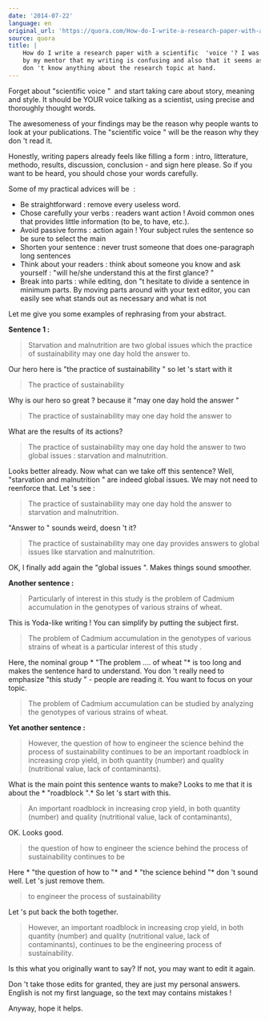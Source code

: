 ```yaml
---
date: '2014-07-22'
language: en
original_url: 'https://quora.com/How-do-I-write-a-research-paper-with-a-scientific-voice-I-was-told-by-my-mentor-that-my-writing-is-confusing-and-also-that-it-seems-as-if-I-dont-know-anything-about-the-research-topic-at-hand/answer/Clément-Renaud'
source: quora
title: |
    How do I write a research paper with a scientific  'voice '? I was told
    by my mentor that my writing is confusing and also that it seems as if I
    don 't know anything about the research topic at hand.
---
```


Forget about  "scientific voice "  and start taking care about story,
meaning and style. It should be YOUR voice talking as a scientist, using
precise and thoroughly thought words. 
 
The awesomeness of your findings may be the reason why people wants to
look at your publications. The  "scientific voice " will be the reason
why they don 't read it. 
 
Honestly, writing papers already feels like filling a form : intro,
litterature, methodo, results, discussion, conclusion - and sign here
please. So if you want to be heard, you should chose your words
carefully. 
 
Some of my practical advices will be  : 

-   Be straightforward : remove every useless word.
-   Chose carefully your verbs : readers want action ! Avoid common ones
    that provides little information (to be, to have, etc.).
-   Avoid passive forms : action again ! Your subject rules the sentence
    so be sure to select the main
-   Shorten your sentence : never trust someone that does one-paragraph
    long sentences
-   Think about your readers : think about someone you know and ask
    yourself : "will he/she understand this at the first glance? "
-   Break into parts : while editing, don "t hesitate to divide a
    sentence in minimum parts. By moving parts around with your text
    editor, you can easily see what stands out as necessary and what is
    not

 
 
Let me give you some examples of rephrasing from your abstract. 
 
**Sentence 1 :** 

> Starvation and malnutrition are two global issues which the practice
> of sustainability may one day hold the answer to.

Our hero here is  "the practice of sustainability " so let 's start with
it 

> The practice of sustainability 

Why is our hero so great ? because it  "may one day hold the answer " 

> The practice of sustainability may one day hold the answer to

What are the results of its actions? 

> The practice of sustainability may one day hold the answer to two
> global issues : starvation and malnutrition.

Looks better already. Now what can we take off this sentence? 
Well,  "starvation and malnutrition " are indeed global issues. We may
not need to reenforce that. Let 's see : 

> The practice of sustainability may one day hold the answer to
> starvation and malnutrition.

 "Answer to " sounds weird, doesn 't it? 

> The practice of sustainability may one day provides answers to global
> issues like starvation and malnutrition.

OK, I finally add again the  "global issues ". Makes things sound
smoother. 
 
 
**Another sentence :** 

> Particularly of interest in this study is the problem of Cadmium
> accumulation in the genotypes of various strains of wheat.

This is Yoda-like writing ! You can simplify by putting the subject
first. 

> The problem of Cadmium accumulation in the genotypes of various
> strains of wheat is a particular interest of this study .

Here, the nominal group * "The problem .... of wheat "* is too long and
makes the sentence hard to understand. You don 't really need to
emphasize  "this study " - people are reading it. You want to focus on
your topic. 

> The problem of Cadmium accumulation can be studied by analyzing the
> genotypes of various strains of wheat.

 
**Yet another sentence :** 
 

> However, the question of how to engineer the science behind the
> process of sustainability continues to be an important roadblock in
> increasing crop yield, in both quantity (number) and quality
> (nutritional value, lack of contaminants).

What is the main point this sentence wants to make? Looks to me that it
is about the * "roadblock ".* So let 's start with this. 
 

> An important roadblock in increasing crop yield, in both quantity
> (number) and quality (nutritional value, lack of contaminants),

OK. Looks good. 

> the question of how to engineer the science behind the process of
> sustainability continues to be 

Here * "the question of how to "* and * "the science behind "* don 't
sound well. Let 's just remove them. 

> to engineer the process of sustainability

Let 's put back the both together. 

> However, an important roadblock in increasing crop yield, in both
> quantity (number) and quality (nutritional value, lack of
> contaminants), continues to be the engineering process of
> sustainability.

Is this what you originally want to say? If not, you may want to edit it
again. 
 
 
 
Don 't take those edits for granted, they are just my personal answers.
English is not my first language, so the text may contains mistakes ! 
 
Anyway, hope it helps.
